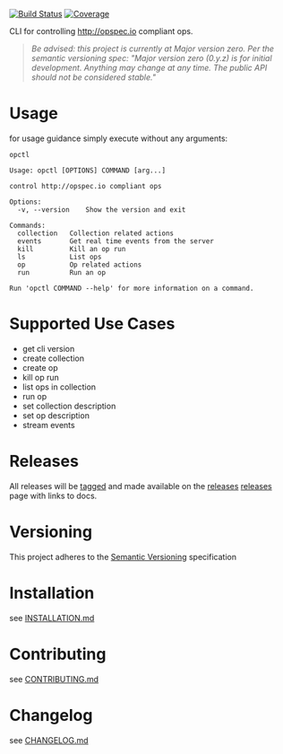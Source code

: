 [![Build Status](https://travis-ci.org/opspec-io/cli.svg?branch=master)](https://travis-ci.org/opspec-io/cli)
[![Coverage](https://codecov.io/gh/opspec-io/cli/branch/master/graph/badge.svg)](https://codecov.io/gh/opspec-io/cli)

CLI for controlling http://opspec.io compliant ops.

> *Be advised: this project is currently at Major version zero. Per the
> semantic versioning spec: "Major version zero (0.y.z) is for initial
> development. Anything may change at any time. The public API should
> not be considered stable."*

# Usage

for usage guidance simply execute without any arguments:

```SHELL
opctl

Usage: opctl [OPTIONS] COMMAND [arg...]

control http://opspec.io compliant ops

Options:
  -v, --version    Show the version and exit

Commands:
  collection   Collection related actions
  events       Get real time events from the server
  kill         Kill an op run
  ls           List ops
  op           Op related actions
  run          Run an op

Run 'opctl COMMAND --help' for more information on a command.
```

# Supported Use Cases

- get cli version
- create collection
- create op
- kill op run
- list ops in collection
- run op
- set collection description
- set op description
- stream events

# Releases

All releases will be [tagged](https://github.com/opspec-io/cli/tags) and
made available on the
[releases](https://github.com/opspec-io/cli/releases)
[releases](https://github.com/opspec-io/sdk-golang/releases) page with
links to docs.

# Versioning

This project adheres to the [Semantic Versioning](http://semver.org/)
specification

# Installation

see [INSTALLATION.md](INSTALLATION.md)

# Contributing

see [CONTRIBUTING.md](CONTRIBUTING.md)

# Changelog

see [CHANGELOG.md](CHANGELOG.md)
